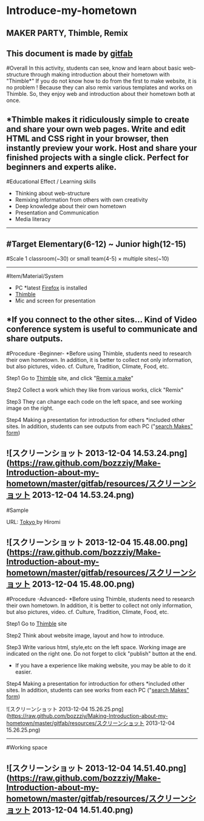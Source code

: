 # Introduce-my-hometown
## MAKER PARTY, Thimble, Remix
This document is made by [gitfab](http://gitfab.org)
---
#Overall
In this activity, students can see, know and learn about basic web-structure through making introduction about their hometown with "Thimble*"
If you do not know how to do from the first to make website, it is no problem !
Because they can also remix various templates and works on Thimble.
So, they enjoy web and introduction about their hometown both at once.



*Thimble makes it ridiculously simple to create and share your own web pages. Write and edit HTML and CSS right in your browser, then instantly preview your work. Host and share your finished projects with a single click. Perfect for beginners and experts alike.
---
#Educational Effect / Learning skills
* Thinking about web-structure
* Remixing information from others with own creativity
* Deep knowledge about their own hometown
* Presentation and Communication
* Media literacy

---
#Target
Elementary(6-12) ~ Junior high(12-15)
---
#Scale
1 classroom(~30) or small team(4-5) × multiple sites(~10)

---
#Item/Material/System
* PC *latest [Firefox](http://www.mozilla.jp/firefox/) is installed
* [Thimble](https://thimble.webmaker.org/en-US)
* Mic and screen for presentation

*If you connect to the other sites...
Kind of Video conference system is useful to communicate and share outputs.
---
#Procedure -Beginner-
*Before using Thimble, students need to research their own hometown. 
In addition, it is better to collect not only information, but also pictures, video. 
cf. Culture, Tradition, Climate, Food, etc.

Step1
Go to [Thimble](https://thimble.webmaker.org/en-US)  site, and click "[Remix a make](https://webmaker.org/en-US/tools)"

Step2
Collect a work which they like from various works, click "Remix"


Step3
They can change each code on the left space, and see working image on the right.

Step4
Making a presentation for introduction for others  *included other sites.
In addition, students can see outputs from each PC ("[search Makes" form](https://webmaker.org/en-US/tools))
 



![スクリーンショット 2013-12-04 14.53.24.png](https://raw.github.com/bozzziy/Make-Introduction-about-my-hometown/master/gitfab/resources/スクリーンショット 2013-12-04 14.53.24.png)
---
#Sample

URL: [Tokyo ](https://hironieee.makes.org/thimble/classrecipe-for-thimble)by Hiromi




![スクリーンショット 2013-12-04 15.48.00.png](https://raw.github.com/bozzziy/Make-Introduction-about-my-hometown/master/gitfab/resources/スクリーンショット 2013-12-04 15.48.00.png)
---
#Procedure -Advanced-
*Before using Thimble, students need to research their own hometown. 
In addition, it is better to collect not only information, but also pictures, video. 
cf. Culture, Tradition, Climate, Food, etc.


Step1
Go to [Thimble](https://thimble.webmaker.org/en-US) site

Step2
Think about website image, layout and how to introduce.

Step3
Write various html, style,etc on the left space.
Working image are indicated on the right one.
 Do not forget to click "publish" button at the end.
* If you have a experience like making website, you may be able to do it easier.

Step4
Making a presentation for introduction for others  *included other sites.
In addition, students can see works from each PC ("[search Makes" form](https://webmaker.org/en-US/tools))


 




![スクリーンショット 2013-12-04 15.26.25.png](https://raw.github.com/bozzziy/Making-Introduction-about-my-hometown/master/gitfab/resources/スクリーンショット 2013-12-04 15.26.25.png)



---
#Working space

![スクリーンショット 2013-12-04 14.51.40.png](https://raw.github.com/bozzziy/Make-Introduction-about-my-hometown/master/gitfab/resources/スクリーンショット 2013-12-04 14.51.40.png)
---
